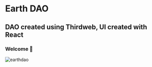 # Earth DAO
## DAO created using Thirdweb, UI created with React

### **Welcome 👋**

![earthdao]([http://url/to/img.png](https://i.ibb.co/CV2j9d1/Screenshot-2022-06-07-205605.png))
